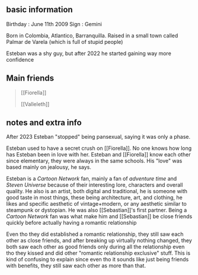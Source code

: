 ## basic information

Birthday : June 11th 2009
Sign : Gemini

Born in Colombia, Atlantico, Barranquilla. Raised in a small town called Palmar de Varela (which is full of stupid people)

Esteban was a shy guy, but after 2022 he started gaining way more confidence

## Main friends

> [[Fiorella]]
> 
> [[Valleleth]]

## notes and extra info

After 2023 Esteban "stopped" being pansexual, saying it was only a phase.

Esteban used to have a secret crush on [[Fiorella]]. No one knows how long has Esteban been in love with her. Esteban and [[Fiorella]] know each other since elementary, they were always in the same schools. His "love" was based mainly on jealousy, he says.

Esteban is a _Cartoon Network_ fan, mainly a fan of _adventure time_ and _Steven Universe_ because of their interesting lore, characters and overall quality. He also is an artist, both digital and traditional, he is someone with good taste in most things, these being architecture, art, and clothing, he likes and specific aesthetic of vintage+modern, or any aesthetic similar to steampunk or dystopian. He was also [[Sebastian]]'s first partner. Being a _Cartoon Network_ fan was what make him and [[Sebastian]] be close friends quickly before actually having a romantic relationship

Even tho they did established a romantic relationship, they still saw each other as close friends, and after breaking up virtually nothing changed, they both saw each other as good friends only during all the relationship even tho they kissed and did other "romantic relationship exclusive" stuff. This is kind of confusing to explain since even tho it sounds like just being friends with benefits, they still saw each other as more than that.